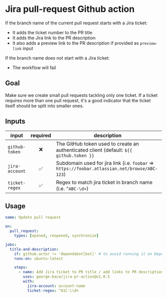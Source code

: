 # Jira pull-request Github action

If the branch name of the current pull request starts with a Jira ticket:

- It adds the ticket number to the PR title
- It adds the Jira link to the PR description
- It also adds a preview link to the PR description if provided as `preview-link` input

If the branch name does not start with a Jira ticket:

- The workflow will fail

## Goal

Make sure we create small pull requests tackling only one ticket. If a ticket requires more than one pull request, it's a good indicator that the ticket itself should be split into smaller ones.

## Inputs

| input                     | required | description                                                                                   |
| ------------------------- | :------: | --------------------------------------------------------------------------------------------- |
| `github-token`            |    ❌    | The GitHub token used to create an authenticated client (default: `${{ github.token }}`       |
| `jira-account`            |    ✅    | Subdomain used for jira link (i.e. `foobar` => `https://foobar.atlassian.net/browse/ABC-123`) |
| `ticket-regex`            |    ✅    | Regex to match jira ticket in branch name (i.e. `^ABC-\d+`)                                   |

## Usage

```yml
name: Update pull request

on:
  pull_request:
    types: [opened, reopened, synchronize]

jobs:
  title-and-description:
    if: github.actor != 'dependabot[bot]' # to avoid running it on Dependabot PRs
    runs-on: ubuntu-latest

    steps:
      - name: Add Jira ticket to PR title / add links to PR description
        uses: george-baca/jira-pr-action@v1.0.5
        with:
          jira-account: account-name
          ticket-regex: ^A1C-\\d+
```
